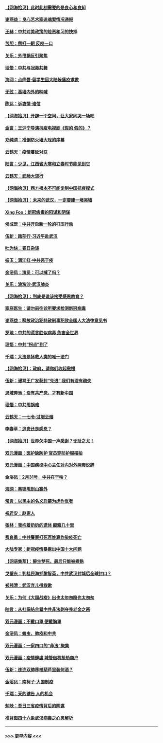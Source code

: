 #### [【网海拾贝】此时此刻需要的是良心和良知](../pages/nsc993/n11945471.md?t=03171202) 
#### [谢燕益：良心艺术家追魂案情况通报](../pages/nsc993/n11945327.md?t=03171202) 
#### [王赫：中共对美政策的险恶和习的抉择](../pages/nsc993/n11944942.md?t=03171202) 
#### [苦胆：倒打一耙 反咬一口](../pages/nsc993/n11944542.md?t=03171202) 
#### [关乐：外甩锅反引聚焦](../pages/nsc993/n11944211.md?t=03171202) 
#### [理悟：中共与冠毒共舞](../pages/nsc993/n11944197.md?t=03171202) 
#### [海网：点绛唇‧留学生回大陆躲瘟疫求救](../pages/nsc993/n11944043.md?t=03171202) 
#### [无弦：高墙内外的呐喊](../pages/nsc993/n11943684.md?t=03171202) 
#### [陈达：诉衷情·谁信](../pages/nsc993/n11942899.md?t=03171202) 
#### [【网海拾贝】开辟一个空间，让大家同哭一场吧](../pages/nsc993/n11942165.md?t=03171202) 
#### [金言：王沪宁导演抗疫电视剧《假的 假的》？](../pages/nsc993/n11941510.md?t=03171202) 
#### [郑纯清：推倒防火墙大戏的序幕](../pages/nsc993/n11940838.md?t=03171202) 
#### [云鹤天：疫情蔓延对联](../pages/nsc993/n11940579.md?t=03171202) 
#### [陆言：少见，江西省大寒和立春时节能见到它](../pages/nsc993/n11939983.md?t=03171202) 
#### [云鹤天：武肺大流行](../pages/nsc993/n11939902.md?t=03171202) 
#### [【网海拾贝】西方根本不可能复制中国抗疫模式](../pages/nsc993/n11939725.md?t=03171202) 
#### [【网海拾贝】：未来的武汉，一定要建一堵哭墙](../pages/nsc993/n11938684.md?t=03171202) 
#### [Xing Foo：新冠病毒的阳谋和阴谋](../pages/nsc993/n11936086.md?t=03171202) 
#### [侯成罡：中共开启新一轮的打压行动](../pages/nsc993/n11935730.md?t=03171202) 
#### [伍新：踏莎行‧习近平赴武汉](../pages/nsc993/n11935157.md?t=03171202) 
#### [吐为快：春日杂谈](../pages/nsc993/n11934776.md?t=03171202) 
#### [振玉：满江红‧中共恶于疫](../pages/nsc993/n11934647.md?t=03171202) 
#### [金浴凤：演员：可以喊了吗？](../pages/nsc993/n11934602.md?t=03171202) 
#### [关乐：浪淘沙·武汉肺炎](../pages/nsc993/n11931792.md?t=03171202) 
#### [【网海拾贝】：到底是谁该接受感恩教育？](../pages/nsc993/n11931552.md?t=03171202) 
#### [家庭医生：请勿前往诊所要求检测新冠病毒](../pages/nsc993/n11929190.md?t=03171202) 
#### [谢燕益：释放政治犯特赦刑事犯致全国人大法律意见书](../pages/nsc993/n11928978.md?t=03171202) 
#### [罗琼：中共的谎言胜似病毒 危害全世界](../pages/nsc993/n11922636.md?t=03171202) 
#### [理悟：中共“拐点”到了](../pages/nsc993/n11928496.md?t=03171202) 
#### [千瑞：大法是拯救人类的唯一法门](../pages/nsc993/n11927637.md?t=03171202) 
#### [【网海拾贝】：政府，请你们收起傲慢](../pages/nsc993/n11926932.md?t=03171202) 
#### [伍新：谩骂王广发获封“先进” 我们有没有疏失](../pages/nsc993/n11926101.md?t=03171202) 
#### [思域奔驰：没有共产党，才有新中国](../pages/nsc993/n11926058.md?t=03171202) 
#### [理悟：中共甩锅难](../pages/nsc993/n11925355.md?t=03171202) 
#### [云鹤天：一七令·过眼云烟](../pages/nsc993/n11925284.md?t=03171202) 
#### [李春草：追责还是感恩？](../pages/nsc993/n11925274.md?t=03171202) 
#### [【网海拾贝】世界欠中国一声感谢？无耻之尤！](../pages/nsc993/n11925239.md?t=03171202) 
#### [双元漫画：医护缺防护 官员穿防护服摆拍](../pages/nsc993/n11923899.md?t=03171202) 
#### [双元漫画：中国疾控中心主任对内对外两套说辞](../pages/nsc993/n11921994.md?t=03171202) 
#### [金浴凤：2月31号，中共在干啥？](../pages/nsc993/n11922706.md?t=03171202) 
#### [海网：黑锅甩到山寨外](../pages/nsc993/n11922688.md?t=03171202) 
#### [常言：以民主的名义启蒙为虎作伥者](../pages/nsc993/n11922217.md?t=03171202) 
#### [祝君安：赵家人](../pages/nsc993/n11922209.md?t=03171202) 
#### [张林：我抱着奶奶的遗体 颠簸几十里](../pages/nsc993/n11920945.md?t=03171202) 
#### [费良勇：中共警察打死百姓算作染疫死亡](../pages/nsc993/n11919264.md?t=03171202) 
#### [大陆专家：新冠疫情暴露出中国十大问题](../pages/nsc993/n11919187.md?t=03171202) 
#### [【网语集萃】：醉生梦死，最后只能被煮熟](../pages/nsc993/n11918994.md?t=03171202) 
#### [戈壁东：判桂民海抓黎智英，中共武汉封城后全球封口？](../pages/nsc993/n11917982.md?t=03171202) 
#### [郑纯清：武汉弃儿得救歌](../pages/nsc993/n11917881.md?t=03171202) 
#### [关乐：为何《大国战疫》出也太匆匆隐也太匆匆](../pages/nsc993/n11917792.md?t=03171202) 
#### [陆言：从社保结余看中共非法剥夺养老金之恶](../pages/nsc993/n11917084.md?t=03171202) 
#### [双元漫画：不戴口罩 便戴胸罩](../pages/nsc993/n11916447.md?t=03171202) 
#### [金浴凤：蝗虫，肺疫和中共](../pages/nsc993/n11916904.md?t=03171202) 
#### [双元漫画：一家四口的“非法”聚集](../pages/nsc993/n11916378.md?t=03171202) 
#### [双元漫画：疫情肆虐 城管借机抢劫商户](../pages/nsc993/n11916310.md?t=03171202) 
#### [伍新：连连双肺移植葫芦里装何酒？](../pages/nsc993/n11913667.md?t=03171202) 
#### [金浴凤：南柯子·大国制疫](../pages/nsc993/n11913657.md?t=03171202) 
#### [千瑞：天的谴告  人的机会](../pages/nsc993/n11913309.md?t=03171202) 
#### [勉映：吾日三省疫情背后的阴谋](../pages/nsc993/n11913079.md?t=03171202) 
#### [推背图四十六象武汉病毒之心灵解析](../pages/nsc993/n11911761.md?t=03171202) 

----
#### [ >>> 更早内容 <<< ](../indexes/nsc993-earlier.md)
